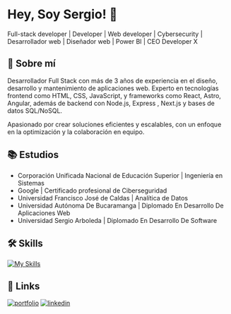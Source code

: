 
# Hey, Soy Sergio! 👋
Full-stack developer | Developer | Web developer | Cybersecurity | Desarrollador web | Diseñador web | Power BI | CEO Developer X

## 🚀 Sobre mí
Desarrollador Full Stack con más de 3 años de experiencia en el diseño, desarrollo y mantenimiento de aplicaciones web. Experto en tecnologías frontend como HTML, CSS, JavaScript, y frameworks como React, Astro, Angular, además de backend con Node.js, Express , Next.js y bases de datos SQL/NoSQL. 

Apasionado por crear soluciones eficientes y escalables, con un enfoque en la optimización y la colaboración en equipo.

## 📚 Estudios

- Corporación Unificada Nacional de Educación Superior | Ingeniería en Sistemas
- Google | Certificado profesional de Ciberseguridad
- Universidad Francisco José de Caldas | Analítica de Datos
- Universidad Autónoma De Bucaramanga | Diplomado En Desarrollo De Aplicaciones Web
- Universidad Sergio Arboleda | Diplomado En Desarrollo De Software

## 🛠 Skills

[![My Skills](https://skillicons.dev/icons?i=js,html,css,astro,gcp,github,git,nodejs,ps,py,react,tailwind,ts,vscode,wordpress)](https://sergiostebanpgx.vercel.app/)

## 🔗 Links
[![portfolio](https://img.shields.io/badge/my_portfolio-000?style=for-the-badge&logo=ko-fi&logoColor=white)](https://sergiostebanpgx.vercel.app/) 
[![linkedin](https://img.shields.io/badge/linkedin-0A66C2?style=for-the-badge&logo=linkedin&logoColor=white)](https://www.linkedin.com/in/sergiostebanpg/)





